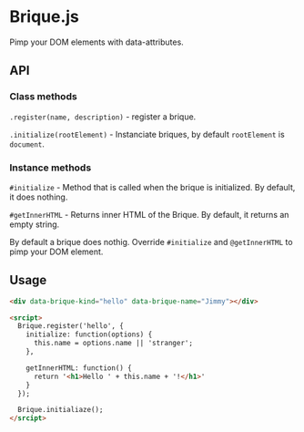 # Brique.js

Pimp your DOM elements with data-attributes.

## API

### Class methods

`.register(name, description)` - register a brique.

`.initialize(rootElement)` - Instanciate briques, by default `rootElement` is
`document`.

### Instance methods

`#initialize` - Method that is called when the brique is initialized. By
default, it does nothing.

`#getInnerHTML` - Returns inner HTML of the Brique. By default, it returns an
empty string.

By default a brique does nothig. Override `#initialize` and `@getInnerHTML` to
pimp your DOM element.

## Usage

```html
<div data-brique-kind="hello" data-brique-name="Jimmy"></div>

<srcipt>
  Brique.register('hello', {
    initialize: function(options) {
      this.name = options.name || 'stranger';
    },

    getInnerHTML: function() {
      return '<h1>Hello ' + this.name + '!</h1>'
    }
  });

  Brique.initialiaze();
</srcipt>
```
